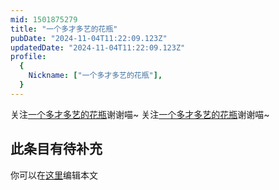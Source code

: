 ```yaml
---
mid: 1501875279
title: "一个多才多艺的花瓶"
pubDate: "2024-11-04T11:22:09.123Z"
updatedDate: "2024-11-04T11:22:09.123Z"
profile:
  {
    Nickname: ["一个多才多艺的花瓶"],
  }
---
```


关注[一个多才多艺的花瓶](https://space.bilibili.com/1501875279)谢谢喵~ 关注[一个多才多艺的花瓶](https://space.bilibili.com/1501875279)谢谢喵~

## 此条目有待补充
你可以在[这里](https://github.com/Yuhanawa/VTuber.ICU-Content/edit/master/v/一个多才多艺的花瓶/index.md)编辑本文
